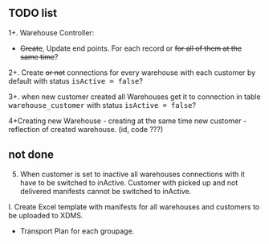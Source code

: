  TODO list
-
 
  
1+. Warehouse Controller:
  - ~~Create~~, Update end points. For each record or ~~for all of them at the same time~~?

2+. Create ~~or not~~ connections for every warehouse with each customer by default with status <tt>isActive = false</tt>?     

3+. when new customer created all Warehouses get it to connection in 
table <tt>warehouse_customer</tt> with status <tt>isActive = false</tt>?

4+Creating new Warehouse - creating at the same time new customer - reflection of created warehouse. (id, code ???)

not done
-
    
5. When customer is set to inactive all warehouses connections with it have to be switched to inActive.
    Customer with picked up and not delivered manifests cannot be switched to inActive. 

I. Create Excel template with manifests for all warehouses and customers to be uploaded to XDMS.

- Transport Plan for each groupage.   
